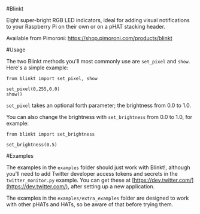 #Blinkt

Eight super-bright RGB LED indicators, ideal for adding visual notifications to your Raspberry Pi on their own or on a pHAT stacking header.

Available from Pimoroni: https://shop.pimoroni.com/products/blinkt

#Usage

The two Blinkt methods you'll most commonly use are `set_pixel` and `show`. Here's a simple example:

```
from blinkt import set_pixel, show

set_pixel(0,255,0,0)
show()
```

`set_pixel` takes an optional forth parameter; the brightness from 0.0 to 1.0.

You can also change the brightness with `set_brightness` from 0.0 to 1.0, for example:

```
from blinkt import set_brightness

set_brightness(0.5)
```

#Examples

The examples in the `examples` folder should just work with Blinkt!, although you'll need to add Twitter developer access tokens and secrets in the `twitter_monitor.py` example. You can get these at [https://dev.twitter.com/](https://dev.twitter.com/), after setting up a new application.

The examples in the `examples/extra_examples` folder are designed to work with other pHATs and HATs, so be aware of that before trying them.
